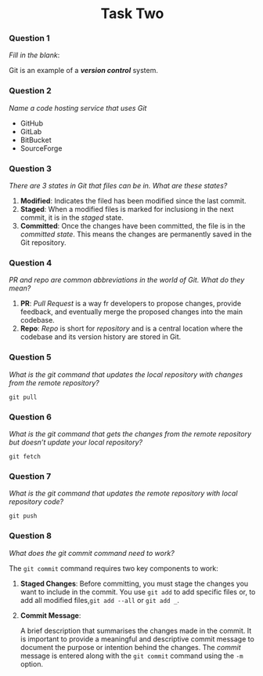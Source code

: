 <h1 style="text-align: center; ">Task Two

### Question 1
*Fill in the blank*:

Git is an example of a _**version control**_ system.

### Question 2
*Name a code hosting service that uses Git*
- GitHub
- GitLab
- BitBucket
- SourceForge

### Question 3
*There are 3 states in Git that files can be in. What are these states?*

1. **Modified**: Indicates the filed has been modified since the last commit.
2. **Staged**: When a modified files is marked for inclusiong in the next commit, it is in the *staged* state.
3. **Committed**: Once the changes have been committed, the file is in the *committed state*. This means the changes are permanently saved in the Git repository.

### Question 4
*PR and repo are common abbreviations in the world of Git. What do they mean?*

1. **PR**: *Pull Request* is a way fr developers to propose changes, provide feedback, and eventually merge the proposed changes into the main codebase.
2. **Repo**: *Repo* is short for *repository* and is a central location where the codebase and its version history are stored in Git.

### Question 5
*What is the git command that updates the local repository with changes from the
remote repository?*

`git pull` 

### Question 6
*What is the git command that gets the changes from the remote repository but
doesn’t update your local repository?*

`git fetch`

### Question 7
*What is the git command that updates the remote repository with local repository
code?*

`git push`

### Question 8
*What does the git commit command need to work?*

The `git commit` command requires two key components to work:
1. **Staged Changes**:
   Before committing, you must stage the changes you want to include in the commit. You use `git add` to add specific files or, to add all modified files,`git add --all` or `git add _`.
2. **Commit Message**:
    
    A brief description that summarises the changes made in the commit. It is important to provide a meaningful and descriptive commit message to document the purpose or intention behind the changes. The *commit* message is entered along with the `git commit` command using the `-m` option.








